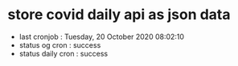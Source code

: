 # store covid daily api as json data

- last cronjob : Tuesday, 20 October 2020 08:02:10
- status og cron : success
- status daily cron : success
      
      